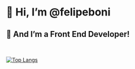 <h1>👋 Hi, I’m @felipeboni</h1>

<h2>👀 And I’m a Front End Developer!</h2>

<br>

[![Top Langs](https://github-readme-stats.vercel.app/api/top-langs/?username=felipeboni&langs_count=5)](https://github.com/anuraghazra/github-readme-stats)

<!---
felipeboni/felipeboni is a ✨ special ✨ repository because its `README.md` (this file) appears on your GitHub profile.
You can click the Preview link to take a look at your changes.
--->
